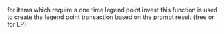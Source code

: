 for items which require a one time legend point invest this function is used to create the legend point transaction based on the prompt result (free or for LP).